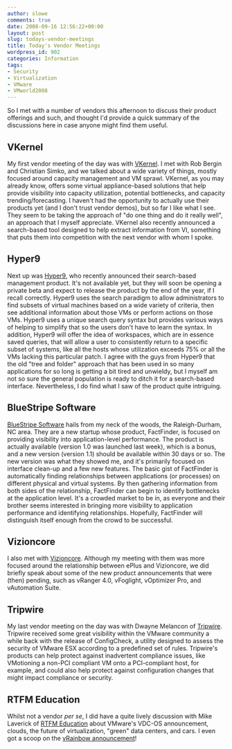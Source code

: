 ```yaml
---
author: slowe
comments: true
date: 2008-09-16 12:56:22+00:00
layout: post
slug: todays-vendor-meetings
title: Today's Vendor Meetings
wordpress_id: 902
categories: Information
tags:
- Security
- Virtualization
- VMware
- VMworld2008
---
```


So I met with a number of vendors this afternoon to discuss their product offerings and such, and thought I'd provide a quick summary of the discussions here in case anyone might find them useful.

## VKernel

My first vendor meeting of the day was with [VKernel](http://www.vkernel.com/). I met with Rob Bergin and Christian Simko, and we talked about a wide variety of things, mostly focused around capacity management and VM sprawl. VKernel, as you may already know, offers some virtual appliance-based solutions that help provide visibility into capacity utilization, potential bottlenecks, and capacity trending/forecasting. I haven't had the opportunity to actually use their products yet (and I don't trust vendor demos), but so far I like what I see. They seem to be taking the approach of "do one thing and do it really well", an approach that I myself appreciate. VKernel also recently announced a search-based tool designed to help extract information from VI, something that puts them into competition with the next vendor with whom I spoke.

## Hyper9

Next up was [Hyper9](http://www.hyper9.com/), who recently announced their search-based management product. It's not available yet, but they will soon be opening a private beta and expect to release the product by the end of the year, if I recall correctly. Hyper9 uses the search paradigm to allow administrators to find subsets of virtual machines based on a wide variety of criteria, then see additional information about those VMs or perform actions on those VMs. Hyper9 uses a unique search query syntax but provides various ways of helping to simplify that so the users don't have to learn the syntax. In addition, Hyper9 will offer the idea of workspaces, which are in essence saved queries, that will allow a user to consistently return to a specific subset of systems, like all the hosts whose utilization exceeds 75% or all the VMs lacking this particular patch. I agree with the guys from Hyper9 that the old "tree and folder" approach that has been used in so many applications for so long is getting a bit tired and unwieldy, but I myself am not so sure the general population is ready to ditch it for a search-based interface. Nevertheless, I do find what I saw of the product quite intriguing.

## BlueStripe Software

[BlueStripe Software](http://www.bluestripe.com/page.php?mode=privateview&pageID=1) hails from my neck of the woods, the Raleigh-Durham, NC area. They are a new startup whose product, FactFinder, is focused on providing visibility into application-level performance. The product is actually available (version 1.0 was launched last week), which is a bonus, and a new version (version 1.1) should be available within 30 days or so. The new version was what they showed me, and it's primarily focused on interface clean-up and a few new features. The basic gist of FactFinder is automatically finding relationships between applications (or processes) on different physical and virtual systems. By then gathering information from both sides of the relationship, FactFinder can begin to identify bottlenecks at the application level. It's a crowded market to be in, as everyone and their brother seems interested in bringing more visibility to application performance and identifying relationships. Hopefully, FactFinder will distinguish itself enough from the crowd to be successful.

## Vizioncore

I also met with [Vizioncore](http://www.vizioncore.com/). Although my meeting with them was more focused around the relationship between ePlus and Vizioncore, we did briefly speak about some of the new product announcements that were (then) pending, such as vRanger 4.0, vFoglight, vOptimizer Pro, and vAutomation Suite.

## Tripwire

My last vendor meeting on the day was with Dwayne Melancon of [Tripwire](http://www.tripwire.com/). Tripwire received some great visibility within the VMware community a while back with the release of ConfigCheck, a utility designed to assess the security of VMware ESX according to a predefined set of rules. Tripwire's products can help protect against inadvertent compliance issues, like VMotioning a non-PCI compliant VM onto a PCI-compliant host, for example, and could also help protect against configuration changes that might impact compliance or security.

## RTFM Education

Whilst not a vendor _per se_, I did have a quite lively discussion with Mike Laverick of [RTFM Education](http://www.rtfm-ed.co.uk/) about VMware's VDC-OS announcement, clouds, the future of virtualization, "green" data centers, and cars. I even got a scoop on the [vRainbow announcement](http://www.rtfm-ed.co.uk/?p=597)!
